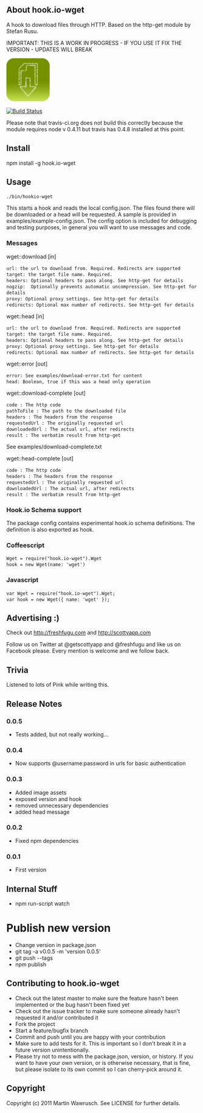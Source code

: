 ## About hook.io-wget

A hook to download files through HTTP. Based on the http-get module by Stefan Rusu.

IMPORTANT: THIS IS A WORK IN PROGRESS - IF YOU USE IT FIX THE VERSION - UPDATES WILL BREAK

![Wget Icon](http://github.com/scottyapp/hook.io-wget/raw/master/assets/wget114x114.png)

[![Build Status](https://secure.travis-ci.org/scottyapp/hook.io-wget.png)](http://travis-ci.org/scottyapp/hook.io-wget.png)

Please note that travis-ci.org does not build this correctly because the module requires node v 0.4.11 but travis has 0.4.8 installed at this point.

## Install

npm install -g hook.io-wget

## Usage

	./bin/hookio-wget 

This starts a hook and reads the local config.json. The files found there will be downloaded or a head will be requested. A sample is provided in examples/example-config.json. The config
option is included for debugging and testing purposes, in general you will want to use messages and code.

### Messages

wget::download [in]

	url: the url to download from. Required. Redirects are supported
	target: the target file name. Required.
	headers: Optional headers to pass along. See http-get for details
	nogzip:  Optionally prevents automatic uncompression. See http-get for details
	proxy: Optional proxy settings. See http-get for details
	redirects: Optional max number of redirects. See http-get for details

wget::head [in]

	url: the url to download from. Required. Redirects are supported
	target: the target file name. Required.
	headers: Optional headers to pass along. See http-get for details
	proxy: Optional proxy settings. See http-get for details
	redirects: Optional max number of redirects. See http-get for details

wget::error [out]

	error: See examples/download-error.txt for content
	head: Boolean, true if this was a head only operation

wget::download-complete [out]

	code : The http code
	pathToFile : The path to the downloaded file
	headers : The headers from the response
	requestedUrl : The originally requested url
	downloadedUrl : The actual url, after redirects
	result : The verbatim result from http-get

See examples/download-complete.txt

wget::head-complete [out]

	code : The http code
	headers : The headers from the response
	requestedUrl : The originally requested url
	downloadedUrl : The actual url, after redirects
	result : The verbatim result from http-get

### Hook.io Schema support 

The package config contains experimental hook.io schema definitions. The definition is also exported as hook.

### Coffeescript

	Wget = require("hook.io-wget").Wget
	hook = new Wget(name: 'wget')
 
### Javascript

	var Wget = require("hook.io-wget").Wget;
	var hook = new Wget({ name: 'wget' });

## Advertising :)

Check out http://freshfugu.com and http://scottyapp.com

Follow us on Twitter at @getscottyapp and @freshfugu and like us on Facebook please. Every mention is welcome and we follow back.

## Trivia

Listened to lots of Pink while writing this.

## Release Notes

### 0.0.5

* Tests added, but not really working...

### 0.0.4 

* Now supports @username:password in urls for basic authentication

### 0.0.3

* Added image assets
* exposed version and hook
* removed unnecessary dependencies
* added head message

### 0.0.2

* Fixed npm dependencies

### 0.0.1

* First version

## Internal Stuff

* npm run-script watch

# Publish new version

* Change version in package.json
* git tag -a v0.0.5 -m 'version 0.0.5'
* git push --tags
* npm publish

## Contributing to hook.io-wget
 
* Check out the latest master to make sure the feature hasn't been implemented or the bug hasn't been fixed yet
* Check out the issue tracker to make sure someone already hasn't requested it and/or contributed it
* Fork the project
* Start a feature/bugfix branch
* Commit and push until you are happy with your contribution
* Make sure to add tests for it. This is important so I don't break it in a future version unintentionally.
* Please try not to mess with the package.json, version, or history. If you want to have your own version, or is otherwise necessary, that is fine, but please isolate to its own commit so I can cherry-pick around it.

## Copyright

Copyright (c) 2011 Martin Wawrusch. See LICENSE for
further details.


